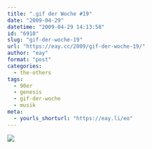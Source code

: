 ```yaml
---
title: ".gif der Woche #19"
date: "2009-04-29"
datetime: "2009-04-29 14:13:58"
id: "6910"
slug: "gif-der-woche-19"
url: "https://eay.cc/2009/gif-der-woche-19/"
author: "eay"
format: "post"
categories:
  - the-others
tags:
  - 90er
  - genesis
  - gif-der-woche
  - musik
meta:
  - yourls_shorturl: "https://eay.li/eo"
---
```


![](/uploads/2009/icantdance.gif)
